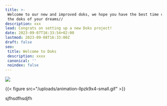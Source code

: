 ```yaml
---
title: >-
 Welcome to our new and improved doks, we hope you have the best time creating
 the doks of your dreams//
description: xxx
lead: Congrats on setting up a new Doks project!
date: 2023-09-07T16:33:54+02:00
lastmod: 2023-09-08T16:33:00Z
draft: false
seo:
 title: Welcome to Doks
 description: xxxx
 canonical: ''
 noindex: false
---
```

![](/uploads/screenshot-2023-12-05-at-11-49-45-am.png)

{{< figure src="/uploads/animation-llpzk9x4-small.gif" >}}

sjfhsdfhsdjfh